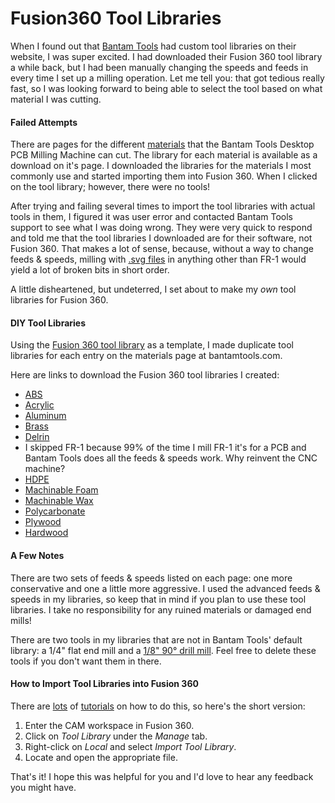 # Fusion360 Tool Libraries

When I found out that [Bantam Tools](http://www.bantamtools.com) had custom tool libraries on their website, I was super excited. I had downloaded their Fusion 360 tool library a while back, but I had been manually changing the speeds and feeds in every time I set up a milling operation. Let me tell you: that got tedious really fast, so I was looking forward to being able to select the tool based on what material I was cutting.

#### Failed Attempts

There are pages for the different [materials](https://support.bantamtools.com/hc/en-us/sections/115000212374-Materials) that the Bantam Tools Desktop PCB Milling Machine can cut. The library for each material is available as a download on it's page. I downloaded the libraries for the materials I most commonly use and started importing them into Fusion 360. When I clicked on the tool library; however, there were no tools!

After trying and failing several times to import the tool libraries with actual tools in them, I figured it was user error and contacted Bantam Tools support to see what I was doing wrong. They were very quick to respond and told me that the tool libraries I downloaded are for their software, not Fusion 360. That makes a lot of sense, because, without a way to change feeds & speeds, milling with [.svg files](https://support.bantamtools.com/hc/en-us/articles/115001668153-SVG-Files) in anything other than FR-1 would yield a lot of broken bits in short order.

A little disheartened, but undeterred, I set about to make my *own* tool libraries for Fusion 360.

#### DIY Tool Libraries

Using the [Fusion 360 tool library](https://support.bantamtools.com/hc/en-us/articles/115001671594-Fusion-360-Tool-Library) as a template, I made duplicate tool libraries for each entry on the materials page at bantamtools.com.

Here are links to download the Fusion 360 tool libraries I created:
- [ABS]()
- [Acrylic]()
- [Aluminum]()
- [Brass]()
- [Delrin]()
- I skipped FR-1 because 99% of the time I mill FR-1 it's for a PCB and Bantam Tools does all the feeds & speeds work. Why reinvent the CNC machine?
- [HDPE]()
- [Machinable Foam]()
- [Machinable Wax]()
- [Polycarbonate]()
- [Plywood]()
- [Hardwood]()

#### A Few Notes

There are two sets of feeds & speeds listed on each page: one more conservative and one a little more aggressive. I used the advanced feeds & speeds in my libraries, so keep that in mind if you plan to use these tool libraries. I take no responsibility for any ruined materials or damaged end mills!

There are two tools in my libraries that are not in Bantam Tools' default library: a 1/4" flat end mill and a [1/8" 90° drill mill](http://www.lakeshorecarbide.com/18drillmill2flute90deg.aspx).  Feel free to delete these tools if you don't want them in there.

#### How to Import Tool Libraries into Fusion 360

There are [lots](https://knowledge.autodesk.com/support/fusion-360/learn-explore/caas/sfdcarticles/sfdcarticles/How-to-import-a-tool-library-in-Fusion-360.html) of [tutorials](https://www.youtube.com/watch?v=NzBoMkaNBsE) on how to do this, so here's the short version:
1. Enter the CAM workspace in Fusion 360.
2. Click on *Tool Library* under the *Manage* tab.
3. Right-click on *Local* and select *Import Tool Library*.
4. Locate and open the appropriate file.

That's it!  I hope this was helpful for you and I'd love to hear any feedback you might have.
